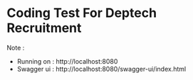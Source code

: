# Coding Test For Deptech Recruitment
Note : 
- Running on : http://localhost:8080
- Swagger ui : http://localhost:8080/swagger-ui/index.html